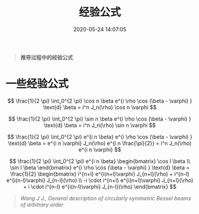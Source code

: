 ﻿---
title: 经验公式
date: 2020-05-24 14:07:05
tags:
- Mathematics
visible: true
---
>**推导过程中的经验公式**
<!--more-->
# 一些经验公式

$$
\frac{1}{2 \pi} \int_0^{2 \pi} \cos n \beta e^{i \rho \cos (\beta - \varphi) } \text{d} \beta = i^n J_n(\rho) \cos n \varphi
$$

$$
\frac{1}{2 \pi} \int_0^{2 \pi} \sin n \beta e^{i \rho \cos (\beta - \varphi) } \text{d} \beta = i^n J_n(\rho) \sin n \varphi
$$

$$
\frac{1}{2 \pi} \int_0^{2 \pi} e^{i n \beta} e^{i \rho \cos (\beta - \varphi) } \text{d} \beta = e^{i n \varphi} J_n(\rho) e^{i n \frac{\pi}{2}} = i^n J_n(\rho) e^{i n \varphi}
$$

$$
\frac{1}{2 \pi} \int_0^{2 \pi} e^{i n \beta} \begin{bmatrix} \cos l \beta \\ \sin l \beta \end{bmatrix} e^{i \rho \cos (\beta - \varphi) } \text{d} \beta = \frac{1}{2} \begin{bmatrix} i^{n+l} e^{i(n+l)\varphi} J_{n+l}(\rho) + i^{n-l} e^{i(n-l)\varphi} J_{n-l}(\rho) \\ -i \cdot i^{n+l} e^{i(n+l)\varphi} J_{n+l}(\rho) + i \cdot i^{n-l} e^{i(n-l)\varphi} J_{n-l}(\rho) \end{bmatrix}
$$



> *Wang J J., General description of circularly symmetric Bessel beams of arbitrary order*
